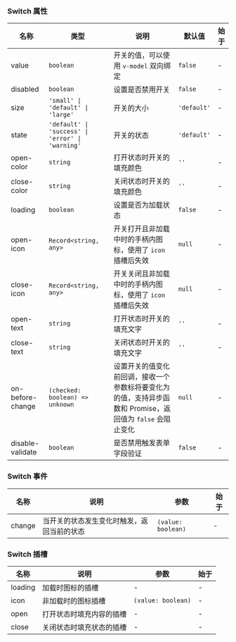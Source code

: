 ### Switch 属性

| 名称             | 类型                                             | 说明                                                                                                      | 默认值      | 始于 |
| ---------------- | ------------------------------------------------ | --------------------------------------------------------------------------------------------------------- | ----------- | ---- |
| value            | `boolean`                                        | 开关的值，可以使用 `v-model` 双向绑定                                                                       | `false`     | -    |
| disabled         | `boolean`                                        | 设置是否禁用开关                                                                                          | `false`     | -    |
| size             | `'small' \| 'default' \| 'large'`                | 开关的大小                                                                                                | `'default'` | -    |
| state            | `'default' \| 'success' \| 'error' \| 'warning'` | 开关的状态                                                                                                | `'default'` | -    |
| open-color       | `string`                                         | 打开状态时开关的填充颜色                                                                                  | `''`        | -    |
| close-color      | `string`                                         | 关闭状态时开关的填充颜色                                                                                  | `''`        | -    |
| loading          | `boolean`                                        | 设置是否为加载状态                                                                                        | `false`     | -    |
| open-icon        | `Record<string, any>`                            | 开关打开且非加载中时的手柄内图标，使用了 `icon` 插槽后失效                                                  | `null`      | -    |
| close-icon       | `Record<string, any>`                            | 开关关闭且非加载中时的手柄内图标，使用了 `icon` 插槽后失效                                                  | `null`      | -    |
| open-text        | `string`                                         | 打开状态时开关的填充文字                                                                                  | `''`        | -    |
| close-text       | `string`                                         | 关闭状态时开关的填充文字                                                                                  | `''`        | -    |
| on-before-change | `(checked: boolean) => unknown`                  | 设置开关的值变化前回调，接收一个参数标将要变化为的值，支持异步函数和 Promise，返回值为 `false` 会阻止变化 | `null`      | -    |
| disable-validate | `boolean`                                        | 是否禁用触发表单字段验证                                                                                  | ``false``   | -    |

### Switch 事件

| 名称   | 说明                                       | 参数               | 始于 |
| ------ | ------------------------------------------ | ------------------ | ---- |
| change | 当开关的状态发生变化时触发，返回当前的状态 | `(value: boolean)` | -    |

### Switch 插槽

| 名称    | 说明                     | 参数               | 始于 |
| ------- | ------------------------ | ------------------ | ---- |
| loading | 加载时图标的插槽         | -                  | -    |
| icon    | 非加载时的图标插槽       | `(value: boolean)` | -    |
| open    | 打开状态时填充内容的插槽 | -                  | -    |
| close   | 关闭状态时填充状态的插槽 | -                  | -    |

